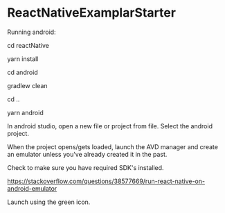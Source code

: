 # ReactNativeExamplarStarter

Running android:

cd reactNative

yarn install



cd android


gradlew clean


cd ..


yarn android


In android studio, open a new file or project from file. Select the android project.


When the project opens/gets loaded, launch the AVD manager and create an emulator unless you've already created it in the past.


Check to make sure you have required SDK's installed.

https://stackoverflow.com/questions/38577669/run-react-native-on-android-emulator


Launch using the green icon.
